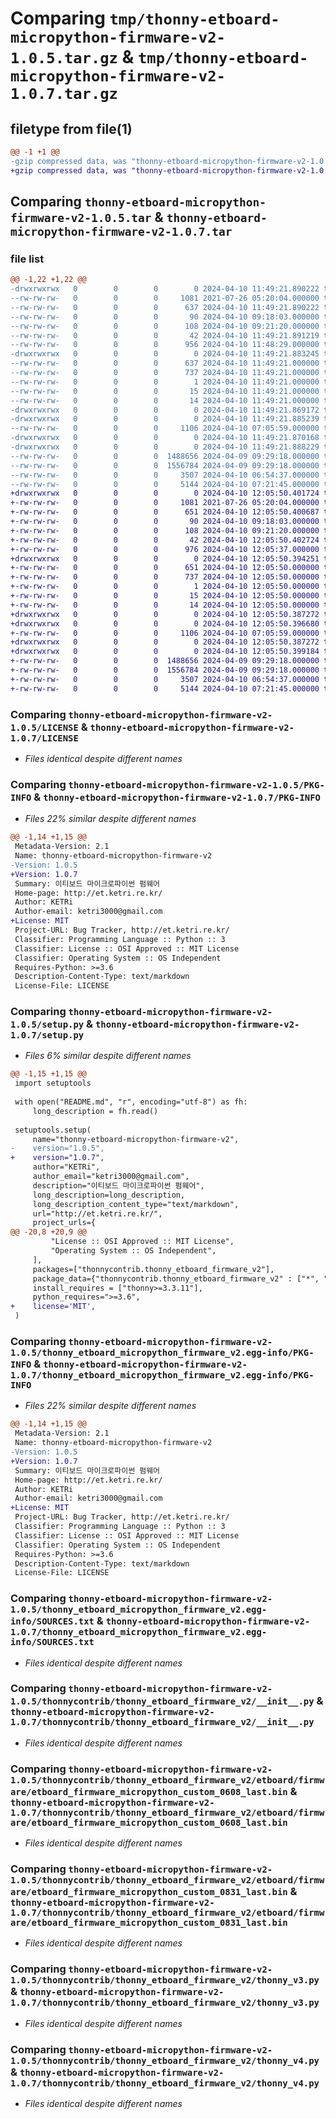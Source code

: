# Comparing `tmp/thonny-etboard-micropython-firmware-v2-1.0.5.tar.gz` & `tmp/thonny-etboard-micropython-firmware-v2-1.0.7.tar.gz`

## filetype from file(1)

```diff
@@ -1 +1 @@
-gzip compressed data, was "thonny-etboard-micropython-firmware-v2-1.0.5.tar", last modified: Wed Apr 10 11:49:21 2024, max compression
+gzip compressed data, was "thonny-etboard-micropython-firmware-v2-1.0.7.tar", last modified: Wed Apr 10 12:05:50 2024, max compression
```

## Comparing `thonny-etboard-micropython-firmware-v2-1.0.5.tar` & `thonny-etboard-micropython-firmware-v2-1.0.7.tar`

### file list

```diff
@@ -1,22 +1,22 @@
-drwxrwxrwx   0        0        0        0 2024-04-10 11:49:21.890222 thonny-etboard-micropython-firmware-v2-1.0.5/
--rw-rw-rw-   0        0        0     1081 2021-07-26 05:20:04.000000 thonny-etboard-micropython-firmware-v2-1.0.5/LICENSE
--rw-rw-rw-   0        0        0      637 2024-04-10 11:49:21.890222 thonny-etboard-micropython-firmware-v2-1.0.5/PKG-INFO
--rw-rw-rw-   0        0        0       90 2024-04-10 09:18:03.000000 thonny-etboard-micropython-firmware-v2-1.0.5/README.md
--rw-rw-rw-   0        0        0      108 2024-04-10 09:21:20.000000 thonny-etboard-micropython-firmware-v2-1.0.5/pyproject.toml
--rw-rw-rw-   0        0        0       42 2024-04-10 11:49:21.891219 thonny-etboard-micropython-firmware-v2-1.0.5/setup.cfg
--rw-rw-rw-   0        0        0      956 2024-04-10 11:48:29.000000 thonny-etboard-micropython-firmware-v2-1.0.5/setup.py
-drwxrwxrwx   0        0        0        0 2024-04-10 11:49:21.883245 thonny-etboard-micropython-firmware-v2-1.0.5/thonny_etboard_micropython_firmware_v2.egg-info/
--rw-rw-rw-   0        0        0      637 2024-04-10 11:49:21.000000 thonny-etboard-micropython-firmware-v2-1.0.5/thonny_etboard_micropython_firmware_v2.egg-info/PKG-INFO
--rw-rw-rw-   0        0        0      737 2024-04-10 11:49:21.000000 thonny-etboard-micropython-firmware-v2-1.0.5/thonny_etboard_micropython_firmware_v2.egg-info/SOURCES.txt
--rw-rw-rw-   0        0        0        1 2024-04-10 11:49:21.000000 thonny-etboard-micropython-firmware-v2-1.0.5/thonny_etboard_micropython_firmware_v2.egg-info/dependency_links.txt
--rw-rw-rw-   0        0        0       15 2024-04-10 11:49:21.000000 thonny-etboard-micropython-firmware-v2-1.0.5/thonny_etboard_micropython_firmware_v2.egg-info/requires.txt
--rw-rw-rw-   0        0        0       14 2024-04-10 11:49:21.000000 thonny-etboard-micropython-firmware-v2-1.0.5/thonny_etboard_micropython_firmware_v2.egg-info/top_level.txt
-drwxrwxrwx   0        0        0        0 2024-04-10 11:49:21.869172 thonny-etboard-micropython-firmware-v2-1.0.5/thonnycontrib/
-drwxrwxrwx   0        0        0        0 2024-04-10 11:49:21.885239 thonny-etboard-micropython-firmware-v2-1.0.5/thonnycontrib/thonny_etboard_firmware_v2/
--rw-rw-rw-   0        0        0     1106 2024-04-10 07:05:59.000000 thonny-etboard-micropython-firmware-v2-1.0.5/thonnycontrib/thonny_etboard_firmware_v2/__init__.py
-drwxrwxrwx   0        0        0        0 2024-04-10 11:49:21.870168 thonny-etboard-micropython-firmware-v2-1.0.5/thonnycontrib/thonny_etboard_firmware_v2/etboard/
-drwxrwxrwx   0        0        0        0 2024-04-10 11:49:21.888229 thonny-etboard-micropython-firmware-v2-1.0.5/thonnycontrib/thonny_etboard_firmware_v2/etboard/firmware/
--rw-rw-rw-   0        0        0  1488656 2024-04-09 09:29:18.000000 thonny-etboard-micropython-firmware-v2-1.0.5/thonnycontrib/thonny_etboard_firmware_v2/etboard/firmware/etboard_firmware_micropython_custom_0608_last.bin
--rw-rw-rw-   0        0        0  1556784 2024-04-09 09:29:18.000000 thonny-etboard-micropython-firmware-v2-1.0.5/thonnycontrib/thonny_etboard_firmware_v2/etboard/firmware/etboard_firmware_micropython_custom_0831_last.bin
--rw-rw-rw-   0        0        0     3507 2024-04-10 06:54:37.000000 thonny-etboard-micropython-firmware-v2-1.0.5/thonnycontrib/thonny_etboard_firmware_v2/thonny_v3.py
--rw-rw-rw-   0        0        0     5144 2024-04-10 07:21:45.000000 thonny-etboard-micropython-firmware-v2-1.0.5/thonnycontrib/thonny_etboard_firmware_v2/thonny_v4.py
+drwxrwxrwx   0        0        0        0 2024-04-10 12:05:50.401724 thonny-etboard-micropython-firmware-v2-1.0.7/
+-rw-rw-rw-   0        0        0     1081 2021-07-26 05:20:04.000000 thonny-etboard-micropython-firmware-v2-1.0.7/LICENSE
+-rw-rw-rw-   0        0        0      651 2024-04-10 12:05:50.400687 thonny-etboard-micropython-firmware-v2-1.0.7/PKG-INFO
+-rw-rw-rw-   0        0        0       90 2024-04-10 09:18:03.000000 thonny-etboard-micropython-firmware-v2-1.0.7/README.md
+-rw-rw-rw-   0        0        0      108 2024-04-10 09:21:20.000000 thonny-etboard-micropython-firmware-v2-1.0.7/pyproject.toml
+-rw-rw-rw-   0        0        0       42 2024-04-10 12:05:50.402724 thonny-etboard-micropython-firmware-v2-1.0.7/setup.cfg
+-rw-rw-rw-   0        0        0      976 2024-04-10 12:05:37.000000 thonny-etboard-micropython-firmware-v2-1.0.7/setup.py
+drwxrwxrwx   0        0        0        0 2024-04-10 12:05:50.394251 thonny-etboard-micropython-firmware-v2-1.0.7/thonny_etboard_micropython_firmware_v2.egg-info/
+-rw-rw-rw-   0        0        0      651 2024-04-10 12:05:50.000000 thonny-etboard-micropython-firmware-v2-1.0.7/thonny_etboard_micropython_firmware_v2.egg-info/PKG-INFO
+-rw-rw-rw-   0        0        0      737 2024-04-10 12:05:50.000000 thonny-etboard-micropython-firmware-v2-1.0.7/thonny_etboard_micropython_firmware_v2.egg-info/SOURCES.txt
+-rw-rw-rw-   0        0        0        1 2024-04-10 12:05:50.000000 thonny-etboard-micropython-firmware-v2-1.0.7/thonny_etboard_micropython_firmware_v2.egg-info/dependency_links.txt
+-rw-rw-rw-   0        0        0       15 2024-04-10 12:05:50.000000 thonny-etboard-micropython-firmware-v2-1.0.7/thonny_etboard_micropython_firmware_v2.egg-info/requires.txt
+-rw-rw-rw-   0        0        0       14 2024-04-10 12:05:50.000000 thonny-etboard-micropython-firmware-v2-1.0.7/thonny_etboard_micropython_firmware_v2.egg-info/top_level.txt
+drwxrwxrwx   0        0        0        0 2024-04-10 12:05:50.387272 thonny-etboard-micropython-firmware-v2-1.0.7/thonnycontrib/
+drwxrwxrwx   0        0        0        0 2024-04-10 12:05:50.396680 thonny-etboard-micropython-firmware-v2-1.0.7/thonnycontrib/thonny_etboard_firmware_v2/
+-rw-rw-rw-   0        0        0     1106 2024-04-10 07:05:59.000000 thonny-etboard-micropython-firmware-v2-1.0.7/thonnycontrib/thonny_etboard_firmware_v2/__init__.py
+drwxrwxrwx   0        0        0        0 2024-04-10 12:05:50.387272 thonny-etboard-micropython-firmware-v2-1.0.7/thonnycontrib/thonny_etboard_firmware_v2/etboard/
+drwxrwxrwx   0        0        0        0 2024-04-10 12:05:50.399184 thonny-etboard-micropython-firmware-v2-1.0.7/thonnycontrib/thonny_etboard_firmware_v2/etboard/firmware/
+-rw-rw-rw-   0        0        0  1488656 2024-04-09 09:29:18.000000 thonny-etboard-micropython-firmware-v2-1.0.7/thonnycontrib/thonny_etboard_firmware_v2/etboard/firmware/etboard_firmware_micropython_custom_0608_last.bin
+-rw-rw-rw-   0        0        0  1556784 2024-04-09 09:29:18.000000 thonny-etboard-micropython-firmware-v2-1.0.7/thonnycontrib/thonny_etboard_firmware_v2/etboard/firmware/etboard_firmware_micropython_custom_0831_last.bin
+-rw-rw-rw-   0        0        0     3507 2024-04-10 06:54:37.000000 thonny-etboard-micropython-firmware-v2-1.0.7/thonnycontrib/thonny_etboard_firmware_v2/thonny_v3.py
+-rw-rw-rw-   0        0        0     5144 2024-04-10 07:21:45.000000 thonny-etboard-micropython-firmware-v2-1.0.7/thonnycontrib/thonny_etboard_firmware_v2/thonny_v4.py
```

### Comparing `thonny-etboard-micropython-firmware-v2-1.0.5/LICENSE` & `thonny-etboard-micropython-firmware-v2-1.0.7/LICENSE`

 * *Files identical despite different names*

### Comparing `thonny-etboard-micropython-firmware-v2-1.0.5/PKG-INFO` & `thonny-etboard-micropython-firmware-v2-1.0.7/PKG-INFO`

 * *Files 22% similar despite different names*

```diff
@@ -1,14 +1,15 @@
 Metadata-Version: 2.1
 Name: thonny-etboard-micropython-firmware-v2
-Version: 1.0.5
+Version: 1.0.7
 Summary: 이티보드 마이크로파이썬 펌웨어
 Home-page: http://et.ketri.re.kr/
 Author: KETRi
 Author-email: ketri3000@gmail.com
+License: MIT
 Project-URL: Bug Tracker, http://et.ketri.re.kr/
 Classifier: Programming Language :: Python :: 3
 Classifier: License :: OSI Approved :: MIT License
 Classifier: Operating System :: OS Independent
 Requires-Python: >=3.6
 Description-Content-Type: text/markdown
 License-File: LICENSE
```

### Comparing `thonny-etboard-micropython-firmware-v2-1.0.5/setup.py` & `thonny-etboard-micropython-firmware-v2-1.0.7/setup.py`

 * *Files 6% similar despite different names*

```diff
@@ -1,15 +1,15 @@
 import setuptools
 
 with open("README.md", "r", encoding="utf-8") as fh:
     long_description = fh.read()
 
 setuptools.setup(
     name="thonny-etboard-micropython-firmware-v2",
-    version="1.0.5",
+    version="1.0.7",
     author="KETRi",
     author_email="ketri3000@gmail.com",
     description="이티보드 마이크로파이썬 펌웨어",
     long_description=long_description,
     long_description_content_type="text/markdown",
     url="http://et.ketri.re.kr/",
     project_urls={
@@ -20,8 +20,9 @@
         "License :: OSI Approved :: MIT License",
         "Operating System :: OS Independent",
     ],
     packages=["thonnycontrib.thonny_etboard_firmware_v2"],
     package_data={"thonnycontrib.thonny_etboard_firmware_v2" : ["*", "*/*", "*/*/*", "*/*/*/*", "*/*/*/*/*"]},
     install_requires = ["thonny>=3.3.11"],
     python_requires=">=3.6",
+    license='MIT',
 )
```

### Comparing `thonny-etboard-micropython-firmware-v2-1.0.5/thonny_etboard_micropython_firmware_v2.egg-info/PKG-INFO` & `thonny-etboard-micropython-firmware-v2-1.0.7/thonny_etboard_micropython_firmware_v2.egg-info/PKG-INFO`

 * *Files 22% similar despite different names*

```diff
@@ -1,14 +1,15 @@
 Metadata-Version: 2.1
 Name: thonny-etboard-micropython-firmware-v2
-Version: 1.0.5
+Version: 1.0.7
 Summary: 이티보드 마이크로파이썬 펌웨어
 Home-page: http://et.ketri.re.kr/
 Author: KETRi
 Author-email: ketri3000@gmail.com
+License: MIT
 Project-URL: Bug Tracker, http://et.ketri.re.kr/
 Classifier: Programming Language :: Python :: 3
 Classifier: License :: OSI Approved :: MIT License
 Classifier: Operating System :: OS Independent
 Requires-Python: >=3.6
 Description-Content-Type: text/markdown
 License-File: LICENSE
```

### Comparing `thonny-etboard-micropython-firmware-v2-1.0.5/thonny_etboard_micropython_firmware_v2.egg-info/SOURCES.txt` & `thonny-etboard-micropython-firmware-v2-1.0.7/thonny_etboard_micropython_firmware_v2.egg-info/SOURCES.txt`

 * *Files identical despite different names*

### Comparing `thonny-etboard-micropython-firmware-v2-1.0.5/thonnycontrib/thonny_etboard_firmware_v2/__init__.py` & `thonny-etboard-micropython-firmware-v2-1.0.7/thonnycontrib/thonny_etboard_firmware_v2/__init__.py`

 * *Files identical despite different names*

### Comparing `thonny-etboard-micropython-firmware-v2-1.0.5/thonnycontrib/thonny_etboard_firmware_v2/etboard/firmware/etboard_firmware_micropython_custom_0608_last.bin` & `thonny-etboard-micropython-firmware-v2-1.0.7/thonnycontrib/thonny_etboard_firmware_v2/etboard/firmware/etboard_firmware_micropython_custom_0608_last.bin`

 * *Files identical despite different names*

### Comparing `thonny-etboard-micropython-firmware-v2-1.0.5/thonnycontrib/thonny_etboard_firmware_v2/etboard/firmware/etboard_firmware_micropython_custom_0831_last.bin` & `thonny-etboard-micropython-firmware-v2-1.0.7/thonnycontrib/thonny_etboard_firmware_v2/etboard/firmware/etboard_firmware_micropython_custom_0831_last.bin`

 * *Files identical despite different names*

### Comparing `thonny-etboard-micropython-firmware-v2-1.0.5/thonnycontrib/thonny_etboard_firmware_v2/thonny_v3.py` & `thonny-etboard-micropython-firmware-v2-1.0.7/thonnycontrib/thonny_etboard_firmware_v2/thonny_v3.py`

 * *Files identical despite different names*

### Comparing `thonny-etboard-micropython-firmware-v2-1.0.5/thonnycontrib/thonny_etboard_firmware_v2/thonny_v4.py` & `thonny-etboard-micropython-firmware-v2-1.0.7/thonnycontrib/thonny_etboard_firmware_v2/thonny_v4.py`

 * *Files identical despite different names*

